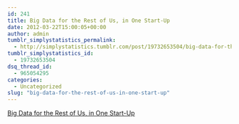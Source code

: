 ```yaml
---
id: 241
title: Big Data for the Rest of Us, in One Start-Up
date: 2012-03-22T15:00:05+00:00
author: admin
tumblr_simplystatistics_permalink:
  - http://simplystatistics.tumblr.com/post/19732653504/big-data-for-the-rest-of-us-in-one-start-up
tumblr_simplystatistics_id:
  - 19732653504
dsq_thread_id:
  - 965054295
categories:
  - Uncategorized
slug: "big-data-for-the-rest-of-us-in-one-start-up"
---
```

[Big Data for the Rest of Us, in One Start-Up](http://bits.blogs.nytimes.com/2012/03/19/all-about-big-data-in-one-startup/)
